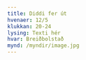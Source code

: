 ```yaml
---
title: Diddi fer út
hvenaer: 12/5
klukkan: 20-24
lysing: Texti hér
hvar: Breiðbolstað
mynd: /myndir/image.jpg
---
```


